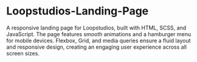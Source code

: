 # Loopstudios-Landing-Page
A responsive landing page for Loopstudios, built with HTML, SCSS, and JavaScript. The page features smooth animations and a hamburger menu for mobile devices. Flexbox, Grid, and media queries ensure a fluid layout and responsive design, creating an engaging user experience across all screen sizes.
